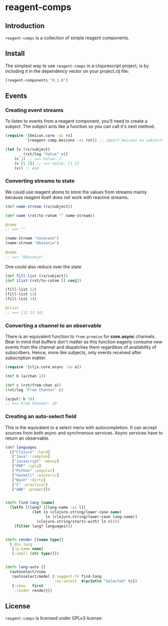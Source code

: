 # reagent-comps

## Introduction
`reagent-comps` is a collection of simple reagent components.

## Install
The simplest way to use `reagent-comps` in a clojurescript project, is by including it in the dependency vector on your project.clj file:

```clojure
[reagent-components "0.1.0"]
```

## Events

### Creating event streams
To listen to events from a reagent component, you'll need to create a subject. The subject acts like a function so you can call it's next method.

```clojure
(require '[beicon.core :as rx]
         '[reagent-comp.beiconx :as rxt]) ;; import beiconx as subjects can be used as functions

(let [v (rx/subject)
      _ (rxt/log "Value" v)]
    (v 1) ;; ==> Value: 1
    (v [1 2]) ;; ==> Value: [1 2]
    (v)) ;; end
```


### Converting streams to state
We could use reagent atoms to store the values from streams mainly because reagent itself does not work with reactive streams.

```clojure
(def name-stream (rx/subject))

(def name (rxt/to-ratom "" name-stream))

@name 
;; ==> ""

(name-stream "noxecane")
(name-stream "Obasanjo")
 
@name
;; ==> "Obasanjo"
```

One could also reduce over the state
```clojure
(def fill-list (rx/subject))
(def ilist (rxt/to-ratom [] conj))

(fill-list 12)
(fill-list 13)
(fill-list 14)

@ilist
;; ==> [12 13 14]
```

### Converting a channel to an observable
There is an equivalent function to `from-promise` for **core.async** channels. Bear in mind that buffers don't matter
as this function eagerly consume new events from the channel and dispatches them regardless of availability of
subscribers. Hence, more like subjects, only events received after subscription matter. 
```clojure
(require '[cljs.core.async :as a])

(def b (a/chan 1))

(def c (rxt/from-chan a))
(rxt/log "From Channel" c)

(a/put! b 10)
;; ==> From Channel: 10
```

### Creating an auto-select field
This is the equivalent to a select menu with autocompletion. It can accept sources from both async and synchronous services.
Async services have to return an observable.
```clojure
(def languages
  [["Clojure" :hard]
   ["Java" :complex]
   ["Javascript" :messy]
   ["PHP" :ugly]
   ["Python" :popular]
   ["Haskell" :esoteric]
   ["Bash" :dirty]
   ["C" :practical]
   ["AWK" :proper]])


(defn find-lang [name]
  (letfn [(lang? [[lang-name :as l]]
            (let [n (clojure.string/lower-case name)
                  ln (clojure.string/lower-case lang-name)]
              (clojure.string/starts-with? ln n)))]
    (filter lang? languages)))


(defn render [[name type]]
  [:div.lang
   [:p.name name]
   [:small (str type)]])


(defn lang-auto []
  [autoselect/view
   (autoselect/model {:suggest-fn find-lang
                      :on-select  #(println "Selected" %)})
   {:show   first
    :render render}])
```
## License

`reagent-comps` is licensed under GPLv3 license:
